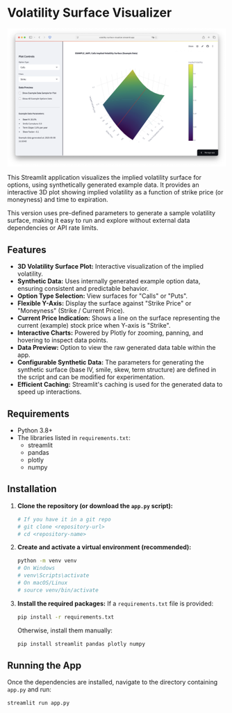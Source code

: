 # Volatility Surface Visualizer

<!-- add screenshot -->
![Volatility Surface](screenshot.png)

This Streamlit application visualizes the implied volatility surface for options, using synthetically generated example data. It provides an interactive 3D plot showing implied volatility as a function of strike price (or moneyness) and time to expiration.

This version uses pre-defined parameters to generate a sample volatility surface, making it easy to run and explore without external data dependencies or API rate limits.

## Features

*   **3D Volatility Surface Plot:** Interactive visualization of the implied volatility.
*   **Synthetic Data:** Uses internally generated example option data, ensuring consistent and predictable behavior.
*   **Option Type Selection:** View surfaces for "Calls" or "Puts".
*   **Flexible Y-Axis:** Display the surface against "Strike Price" or "Moneyness" (Strike / Current Price).
*   **Current Price Indication:** Shows a line on the surface representing the current (example) stock price when Y-axis is "Strike".
*   **Interactive Charts:** Powered by Plotly for zooming, panning, and hovering to inspect data points.
*   **Data Preview:** Option to view the raw generated data table within the app.
*   **Configurable Synthetic Data:** The parameters for generating the synthetic surface (base IV, smile, skew, term structure) are defined in the script and can be modified for experimentation.
*   **Efficient Caching:** Streamlit's caching is used for the generated data to speed up interactions.

## Requirements

*   Python 3.8+
*   The libraries listed in `requirements.txt`:
    *   streamlit
    *   pandas
    *   plotly
    *   numpy

## Installation

1.  **Clone the repository (or download the `app.py` script):**
    ```bash
    # If you have it in a git repo
    # git clone <repository-url>
    # cd <repository-name>
    ```

2.  **Create and activate a virtual environment (recommended):**
    ```bash
    python -m venv venv
    # On Windows
    # venv\Scripts\activate
    # On macOS/Linux
    # source venv/bin/activate
    ```

3.  **Install the required packages:**
    If a `requirements.txt` file is provided:
    ```bash
    pip install -r requirements.txt
    ```
    Otherwise, install them manually:
    ```bash
    pip install streamlit pandas plotly numpy
    ```

## Running the App

Once the dependencies are installed, navigate to the directory containing `app.py` and run:

```bash
streamlit run app.py
```
